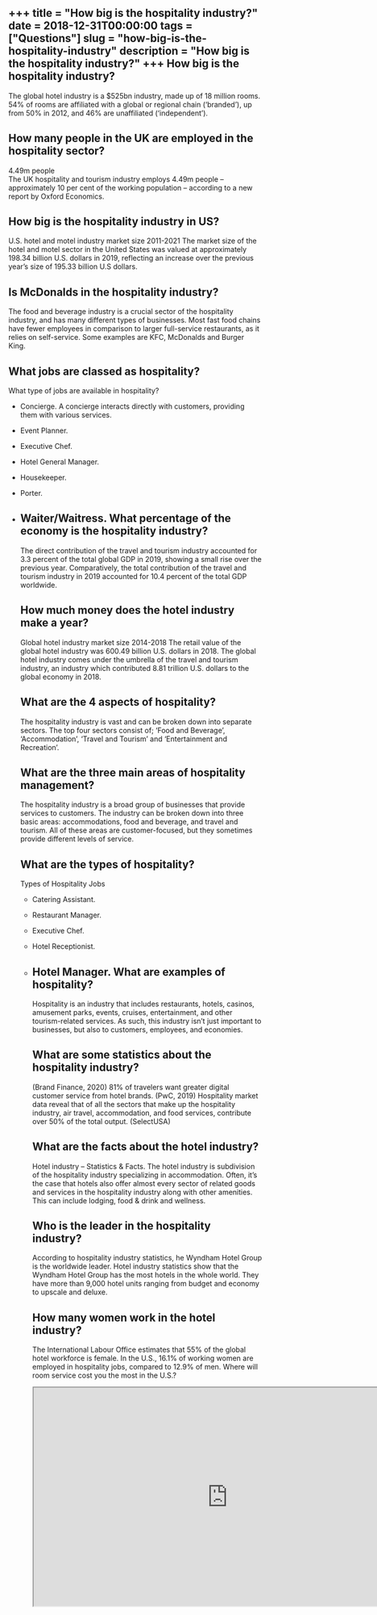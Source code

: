 +++
title = "How big is the hospitality industry?"
date = 2018-12-31T00:00:00
tags = ["Questions"]
slug = "how-big-is-the-hospitality-industry"
description = "How big is the hospitality industry?"
+++
How big is the hospitality industry?
------------------------------------

The global hotel industry is a $525bn industry, made up of 18 million rooms. 54% of rooms are affiliated with a global or regional chain (‘branded’), up from 50% in 2012, and 46% are unaffiliated (‘independent’).

How many people in the UK are employed in the hospitality sector?
-----------------------------------------------------------------

4.49m people  
The UK hospitality and tourism industry employs 4.49m people – approximately 10 per cent of the working population – according to a new report by Oxford Economics.

How big is the hospitality industry in US?
------------------------------------------

U.S. hotel and motel industry market size 2011-2021 The market size of the hotel and motel sector in the United States was valued at approximately 198.34 billion U.S. dollars in 2019, reflecting an increase over the previous year’s size of 195.33 billion U.S dollars.

Is McDonalds in the hospitality industry?
-----------------------------------------

The food and beverage industry is a crucial sector of the hospitality industry, and has many different types of businesses. Most fast food chains have fewer employees in comparison to larger full-service restaurants, as it relies on self-service. Some examples are KFC, McDonalds and Burger King.

What jobs are classed as hospitality?
-------------------------------------

What type of jobs are available in hospitality?

- Concierge. A concierge interacts directly with customers, providing them with various services.
- Event Planner.
- Executive Chef.
- Hotel General Manager.
- Housekeeper.
- Porter.
- Waiter/Waitress. What percentage of the economy is the hospitality industry?
    -----------------------------------------------------------
    
    The direct contribution of the travel and tourism industry accounted for 3.3 percent of the total global GDP in 2019, showing a small rise over the previous year. Comparatively, the total contribution of the travel and tourism industry in 2019 accounted for 10.4 percent of the total GDP worldwide.
    
    How much money does the hotel industry make a year?
    ---------------------------------------------------
    
    Global hotel industry market size 2014-2018 The retail value of the global hotel industry was 600.49 billion U.S. dollars in 2018. The global hotel industry comes under the umbrella of the travel and tourism industry, an industry which contributed 8.81 trillion U.S. dollars to the global economy in 2018.
    
    What are the 4 aspects of hospitality?
    --------------------------------------
    
    The hospitality industry is vast and can be broken down into separate sectors. The top four sectors consist of; ‘Food and Beverage’, ‘Accommodation’, ‘Travel and Tourism’ and ‘Entertainment and Recreation’.
    
    What are the three main areas of hospitality management?
    --------------------------------------------------------
    
    The hospitality industry is a broad group of businesses that provide services to customers. The industry can be broken down into three basic areas: accommodations, food and beverage, and travel and tourism. All of these areas are customer-focused, but they sometimes provide different levels of service.
    
    What are the types of hospitality?
    ----------------------------------
    
    Types of Hospitality Jobs
    
    
    - Catering Assistant.
    - Restaurant Manager.
    - Executive Chef.
    - Hotel Receptionist.
    - Hotel Manager. What are examples of hospitality?
        ---------------------------------
        
        Hospitality is an industry that includes restaurants, hotels, casinos, amusement parks, events, cruises, entertainment, and other tourism-related services. As such, this industry isn’t just important to businesses, but also to customers, employees, and economies.
        
        What are some statistics about the hospitality industry?
        --------------------------------------------------------
        
        (Brand Finance, 2020) 81% of travelers want greater digital customer service from hotel brands. (PwC, 2019) Hospitality market data reveal that of all the sectors that make up the hospitality industry, air travel, accommodation, and food services, contribute over 50% of the total output. (SelectUSA)
        
        What are the facts about the hotel industry?
        --------------------------------------------
        
        Hotel industry – Statistics &amp; Facts. The hotel industry is subdivision of the hospitality industry specializing in accommodation. Often, it’s the case that hotels also offer almost every sector of related goods and services in the hospitality industry along with other amenities. This can include lodging, food &amp; drink and wellness.
        
        Who is the leader in the hospitality industry?
        ----------------------------------------------
        
        According to hospitality industry statistics, he Wyndham Hotel Group is the worldwide leader. Hotel industry statistics show that the Wyndham Hotel Group has the most hotels in the whole world. They have more than 9,000 hotel units ranging from budget and economy to upscale and deluxe.
        
        How many women work in the hotel industry?
        ------------------------------------------
        
        The International Labour Office estimates that 55% of the global hotel workforce is female. In the U.S., 16.1% of working women are employed in hospitality jobs, compared to 12.9% of men. Where will room service cost you the most in the U.S.?
        
        <iframe allow="accelerometer; autoplay; clipboard-write; encrypted-media; gyroscope; picture-in-picture" allowfullscreen="" class="__youtube_prefs__  epyt-is-override  no-lazyload" data-no-lazy="1" data-origheight="433" data-origwidth="770" data-skipgform_ajax_framebjll="" height="433" id="_ytid_23782" loading="lazy" src="https://www.youtube.com/embed/Z_JeznaPRuA?enablejsapi=1&autoplay=0&cc_load_policy=0&cc_lang_pref=&iv_load_policy=1&loop=0&modestbranding=0&rel=1&fs=1&playsinline=0&autohide=2&theme=dark&color=red&controls=1&" title="YouTube player" width="770"></iframe>